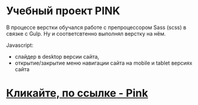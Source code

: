 # Учебный проект PINK
В процессе верстки обучался работе с препроцессором Sass (scss) в связке с Gulp. Ну и соответсвтенно выполнял верстку на нём.

Javascript:
- слайдер в desktop версии сайта,
- открытие/закрытие меню навигации сайта на mobile и tablet версиях сайта


# [Кликайте, по ссылке - Pink](https://vladgrock.github.io/PINKprojet/)

